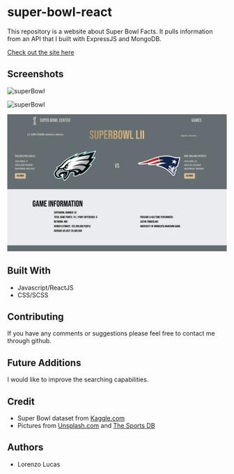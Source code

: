 # super-bowl-react

This repository is a website about Super Bowl Facts. It pulls information from an API that I built with ExpressJS and MongoDB.

[Check out the site here](https://eager-raman-2f4f42.netlify.com/)

## Screenshots

![superBowl](./src/images/homepage.png)

![superBowl](./src/images/list.png)

![superBowl](./src/images/details.png)

## Built With

- Javascript/ReactJS
- CSS/SCSS

## Contributing

If you have any comments or suggestions please feel free to contact me through github.

## Future Additions

I would like to improve the searching capabilities.

## Credit

- Super Bowl dataset from [Kaggle.com](https://www.kaggle.com/achyutbabu/tv-halftime-shows-and-the-big-game#super_bowls.csv)
- Pictures from [Unsplash.com](https://unsplash.com/) and [The Sports DB](https://www.thesportsdb.com/sport.php)

## Authors

- Lorenzo Lucas
